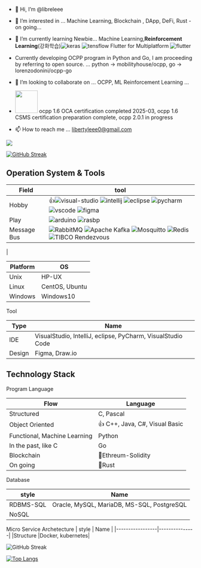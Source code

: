 - 👋 Hi, I’m @libreleee
- 👀 I’m interested in ... Machine Learning, Blockchain , DApp, DeFi, Rust - on going...
- 🌱 I’m currently learning Newbie... Machine Learning,**Reinforcement Learning**(강화학습)![keras](https://img.shields.io/badge/Keras-FF0000?style=for-the-badge&logo=keras&logoColor=white) ![tensflow](https://img.shields.io/badge/TensorFlow-FF6F00?style=for-the-badge&logo=tensorflow&logoColor=white) Flutter for Multiplatform ![flutter](https://img.shields.io/badge/Flutter-02569B?style=for-the-badge&logo=flutter&logoColor=white)

- Currently developing OCPP program in Python and Go,
 I am proceeding by referring to open source. ... python -> mobilityhouse/ocpp, go -> lorenzodonini/ocpp-go
- 💞️ I’m looking to collaborate on ...  OCPP, ML Reinforcement Learning ...
- <img src="https://github.com/user-attachments/assets/eb186431-d9af-4449-8d46-b8b62b0d3875" width="60"/> ocpp 1.6 OCA certification completed 2025-03, ocpp 1.6 CSMS certification preparation complete, ocpp 2.0.1 in progress
- 📫 How to reach me ... libertyleee0@gmail.com

![](https://komarev.com/ghpvc/?username=libreleee&color=green)

[![GitHub Streak](https://streak-stats.demolab.com/?user=libreleee&theme=default)](https://git.io/streak-stats)


## Operation System & Tools

| Field            | tool        |
|-----------------|---------------|
| Hobby      |:+1:![visual-studio](https://img.shields.io/badge/Visual_Studio-5C2D91?style=for-the-badge&logo=visual%20studio&logoColor=white) ![intellij](https://img.shields.io/badge/IntelliJ_IDEA-000000.svg?style=for-the-badge&logo=intellij-idea&logoColor=white) ![eclipse](https://img.shields.io/badge/Eclipse-2C2255?style=for-the-badge&logo=eclipse&logoColor=white) ![pycharm](https://img.shields.io/badge/PyCharm-000000.svg?&style=for-the-badge&logo=PyCharm&logoColor=white) ![vscode](https://img.shields.io/badge/VSCode-0078D4?style=for-the-badge&logo=visual%20studio%20code&logoColor=white) ![figma](https://img.shields.io/badge/Figma-F24E1E?style=for-the-badge&logo=figma&logoColor=white)  |
| Play      |![arduino](https://img.shields.io/badge/Arduino_IDE-00979D?style=for-the-badge&logo=arduino&logoColor=white) ![rasbp](https://img.shields.io/badge/Raspberry%20Pi-A22846?style=for-the-badge&logo=Raspberry%20Pi&logoColor=white) |
| Message Bus      |![RabbitMQ](https://img.shields.io/badge/Rabbitmq-FF6600?style=for-the-badge&logo=rabbitmq&logoColor=white) ![Apache Kafka](https://img.shields.io/badge/Apache%20Kafka-000?style=for-the-badge&logo=apachekafka) ![Mosquitto](https://img.shields.io/badge/mosquitto-%233C5280.svg?style=for-the-badge&logo=eclipsemosquitto&logoColor=white) ![Redis](https://img.shields.io/badge/Redis-%23DC382D.svg?style=for-the-badge&logo=redis&logoColor=white) ![TIBCO Rendezvous](https://img.shields.io/badge/TIBCO%20Rendezvous-Blue?style=for-the-badge&logo=tibco&logoColor=white)

|


| Platform            | OS        |
|-----------------|---------------|
| Unix      | HP-UX |
| Linux      | CentOS, Ubuntu |
| Windows    | Windows10 |

Tool

| Type            | Name      |
|-----------------|---------------|
|IDE                   |VisualStudio, IntelliJ, eclipse, PyCharm, VisualStudio Code               |
|Design                   |Figma, Draw.io               |

## Technology Stack

<!---
libreleee/libreleee is a ✨ special ✨ repository because its `README.md` (this file) appears on your GitHub profile.
You can click the Preview link to take a look at your changes.
--->
Program Language

| Flow            | Language        |
|-----------------|---------------|
| Structured      | C, Pascal |
| Object Oriented |:+1: C++, Java, C#, Visual Basic       |
| Functional, Machine Learning      | Python        |
| In the past, like C | Go       |
| Blockchain      | 🌱Ethreum-Solidity        |
| On going      | 🌱Rust        |


Database

| style            | Name      |
|-----------------|---------------|
|RDBMS-SQL                   |Oracle, MySQL, MariaDB, MS-SQL, PostgreSQL               |
|NoSQL               |         |

Micro Service Archetecture
| style            | Name      |
|-----------------|---------------|
|Structure                   |Docker, kubernetes|


![GitHub Streak](https://github-readme-stats-git-masterrstaa-rickstaa.vercel.app/api?username=libreleee&&show_icons=true&theme=light)

[![Top Langs](https://github-readme-stats.vercel.app/api/top-langs/?username=libreleee&layout=demo)](https://github.com/anuraghazra/github-readme-stats)
 
 
